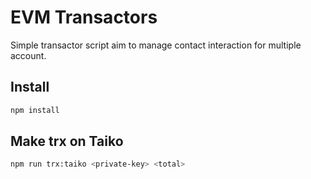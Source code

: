 # EVM Transactors

Simple transactor script aim to manage contact interaction for multiple account.

## Install

```bash
npm install
```

## Make trx on Taiko

```bash
npm run trx:taiko <private-key> <total>
```
